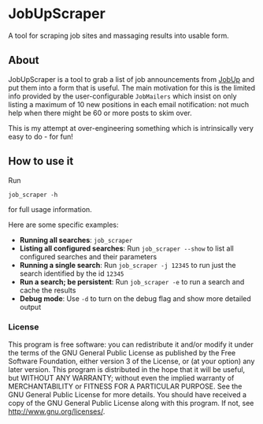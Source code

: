# JobUpScraper

A tool for scraping job sites and massaging results into usable form.

## About

JobUpScraper is a tool to grab a list of job announcements from [JobUp](http://www.jobup.ch) and put them 
into a form that is useful. The main motivation for this is the limited info provided by the user-configurable 
`JobMailers` which insist on only listing a maximum of 10 new positions in each email notification: not much 
help when there might be 60 or more posts to skim over.

This is my attempt at over-engineering something which is intrinsically very easy to do - for fun!

## How to use it

Run

```
job_scraper -h
```

for full usage information.

Here are some specific examples:

* **Running all searches**: `job_scraper`
* **Listing all configured searches**: Run `job_scraper --show` to list all configured searches and their parameters
* **Running a single search**: Run `job_scraper -j 12345` to run just the search identified by the id `12345`
* **Run a search; be persistent**: Run `job_scraper -e` to run a search and cache the results
* **Debug mode**: Use `-d` to turn on the debug flag and show more detailed output

### License

This program is free software: you can redistribute it and/or modify
it under the terms of the GNU General Public License as published by
the Free Software Foundation, either version 3 of the License, or
(at your option) any later version.
This program is distributed in the hope that it will be useful,
but WITHOUT ANY WARRANTY; without even the implied warranty of
MERCHANTABILITY or FITNESS FOR A PARTICULAR PURPOSE.  See the
GNU General Public License for more details.
You should have received a copy of the GNU General Public License
along with this program.
If not, see [<http://www.gnu.org/licenses/>](http://www.gnu.org/licenses/).
